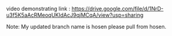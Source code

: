 video demonstrating link :
https://drive.google.com/file/d/1NrD-u3f5K5aAcRMeoqUKIdAcJ9qjMCqA/view?usp=sharing

Note:
My updated branch name is hosen
please pull from hosen.
